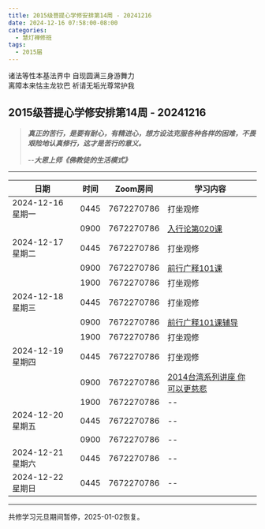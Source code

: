 ```yaml
---
title: 2015级菩提心学修安排第14周 - 20241216
date: 2024-12-16 07:58:00-08:00
categories:
  - 慧灯禅修班
tags:
  - 2015届
---
```

诸法等性本基法界中 自现圆满三身游舞力  
离障本来怙主龙钦巴 祈请无垢光尊常护我


## 2015级菩提心学修安排第14周 - 20241216


> *__真正的苦行，是要有耐心，有精进心，想方设法克服各种各样的困难，不畏艰险地认真修行，这才是苦行的意义。__*
>
> --***大恩上师《佛教徒的生活模式》***


---


|日期 |时间|Zoom房间|学习内容|
|--|--|--|--|
| 2024-12-16 星期一|0445|7672270786|打坐观修|
| |0900|7672270786|[入行论第020课](https://huidengchanxiu.net/refs/rxl/02#第二十节课) |
| 2024-12-17 星期二 |0445|7672270786|打坐观修|
|   |0900|7672270786| [前行广释101课](https://huidengchanxiu.net/refs/qxgs/qxgs-09ptx/#前行广释第101课) |
|   |1900|7672270786|打坐观修|
| 2024-12-18 星期三  |0445|7672270786|打坐观修|
|   |0900|7672270786| [前行广释101课辅导](https://huidengchanxiu.net/refs/qxgs/fudao/qxgsfd-09ptx/#前行广释第101课辅导) |
|   |1900|7672270786| 打坐观修 |
| 2024-12-19 星期四|0445|7672270786|打坐观修|
|   |0900|7672270786| [2014台湾系列讲座 你可以更慈悲](https://www.fohuifayu.com/index.php/huideng-jiangtang/fofa-jianxiu/puti-xin/9774-l14076) |
|   |1900|7672270786|--|
| 2024-12-20 星期五|0445|7672270786|--|
|   |0900|7672270786| -- |
| 2024-12-21 星期六|0445|7672270786| -- |
| 2024-12-22 星期日|0445|7672270786| -- |

---

共修学习元旦期间暂停，2025-01-02恢复。
